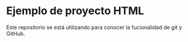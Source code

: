 # Ejemplo de proyecto HTML

Este repositorio se está utilizando para conocer la fucionalidad de git y GitHub.
